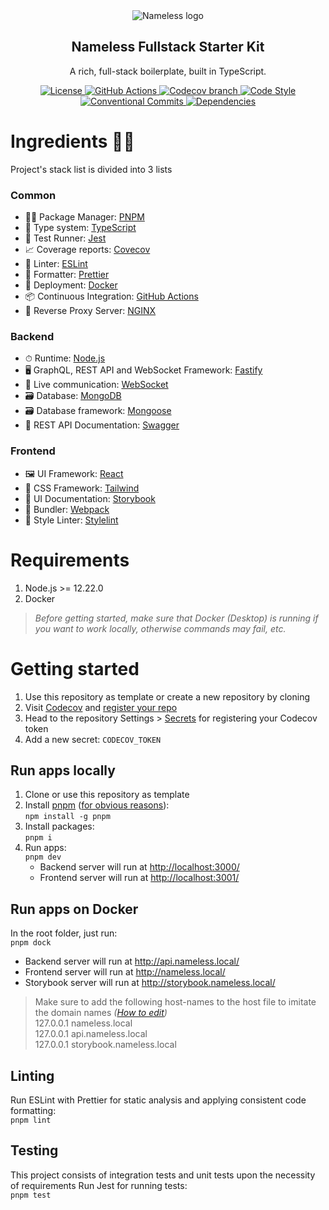 <div align="center">
  <img
    alt="Nameless logo"
    src="https://i.ibb.co/3rNQyJk/clown-5862845-min.png"
  />
  <h2 align="center">Nameless Fullstack Starter Kit</h2>
  <p align="center">A rich, full-stack boilerplate, built in TypeScript.</p>
  <p align="center">
    <a
      href="https://github.com/seahindeniz/nameless-fullstack-boilerplate/LICENSE.md"
    >
      <img
        alt="License"
        src="https://img.shields.io/github/license/seahindeniz/nameless-fullstack-boilerplate?color=brightgreen&style=for-the-badge"
      />
    </a>
    <a
      href="https://github.com/seahindeniz/nameless-fullstack-boilerplate/actions"
    >
      <img
        alt="GitHub Actions"
        src="https://img.shields.io/github/workflow/status/seahindeniz/nameless-fullstack-boilerplate/Lint,%20Build%20&%20Test?label=Lint%2C%20Build%20%26%20Test&style=for-the-badge&logo=github"
      />
    </a>
    <a href="https://codecov.io/gh/seahindeniz/nameless-fullstack-boilerplate">
      <img
        alt="Codecov branch"
        src="https://img.shields.io/codecov/c/github/seahindeniz/nameless-fullstack-boilerplate/master.svg?style=for-the-badge&logo=codecov"
      />
    </a>
    <a href="https://github.com/airbnb/javascript">
      <img
        alt="Code Style"
        src="https://img.shields.io/badge/code%20style-airbnb-ff5a5f?style=for-the-badge&logo=eslint"
      />
    </a>
    <a href="https://www.conventionalcommits.org/en/v1.0.0/">
      <img
        alt="Conventional Commits"
        src="https://img.shields.io/badge/Conventional%20Commits-1.0.0-fe5196?style=for-the-badge"
      />
    </a>
    <a
      href="https://libraries.io/github/seahindeniz/nameless-fullstack-boilerplate"
    >
      <img
        alt="Dependencies"
        src="https://img.shields.io/librariesio/github/seahindeniz/nameless-fullstack-boilerplate?style=for-the-badge&logo=librariesdotio"
      />
    </a>
  </p>
</div>

# Ingredients 👨‍🍳
Project's stack list is divided into 3 lists

### Common
- 👨‍💼 Package Manager: [PNPM](https://pnpm.io/)
- 🔏 Type system: [TypeScript](https://www.typescriptlang.org/)
- 🧪 Test Runner: [Jest](https://jestjs.io/)
- 📈 Coverage reports: [Covecov](https://codecov.io/)
- 👕 Linter: [ESLint](https://eslint.org/)
- 💄 Formatter: [Prettier](https://prettier.io/)
- 🚢 Deployment: [Docker]()
- 📦 Continuous Integration: [GitHub Actions]
- 🔱 Reverse Proxy Server: [NGINX](https://www.nginx.com/)

### Backend
- ⏱ Runtime: [Node.js](https://nodejs.org/en/)
- 🖥 GraphQL, REST API and WebSocket Framework: [Fastify]
- 🔀 Live communication: [WebSocket](https://github.com/websockets/ws)
- 🗃️ Database: [MongoDB](https://www.mongodb.com/)
- 🗃️ Database framework: [Mongoose](https://mongoosejs.com/) 
- 📝 REST API Documentation: [Swagger](https://swagger.io/tools/swagger-ui/)

### Frontend
- 🖼 UI Framework: [React](https://reactjs.org/)
- 🎨 CSS Framework: [Tailwind](https://tailwindcss.com/)
- 📝 UI Documentation: [Storybook](https://storybook.js.org/)
- 🔨 Bundler: [Webpack](https://webpack.js.org/)
- 👕 Style Linter: [Stylelint](https://stylelint.io/)

# Requirements
1. Node.js >= 12.22.0
2. Docker

> _Before getting started, make sure that Docker (Desktop) is running if you
  want to work locally, otherwise commands may fail, etc._

# Getting started
1. Use this repository as template or create a new repository by cloning
2. Visit [Codecov](https://codecov.com/) and [register your repo][CodecovDocs]
3. Head to the repository Settings > [Secrets](./settings/secrets/actions) for
   registering your Codecov token
4. Add a new secret: `CODECOV_TOKEN`

## Run apps locally
1. Clone or use this repository as template
2. Install [pnpm](https://pnpm.io/installation)
   ([for obvious reasons](https://pnpm.io/motivation)):  
`npm install -g pnpm`
3. Install packages:  
`pnpm i`
4. Run apps:  
`pnpm dev`
   - Backend server will run at <http://localhost:3000/>
   - Frontend server will run at <http://localhost:3001/>

## Run apps on Docker
In the root folder, just run:  
`pnpm dock`
   - Backend server will run at <http://api.nameless.local/>
   - Frontend server will run at <http://nameless.local/>
   - Storybook server will run at <http://storybook.nameless.local/>

> Make sure to add the following host-names to the host file to imitate the
  domain names _([How to edit][HTE])_  
> 127.0.0.1		nameless.local  
> 127.0.0.1		api.nameless.local  
> 127.0.0.1		storybook.nameless.local

## Linting
Run ESLint with Prettier for static analysis and applying consistent code
formatting:   
`pnpm lint`

## Testing
This project consists of integration tests and unit tests upon the necessity of
requirements
Run Jest for running tests:   
`pnpm test`

[GitHub Actions]: https://github.com/features/actions/
[Fastify]: https://www.fastify.io/
[HTE]: https://phoenixnap.com/kb/how-to-edit-hosts-file-in-windows-mac-or-linux
[CodecovDocs]: https://docs.codecov.com/docs/quick-start#getting-started

